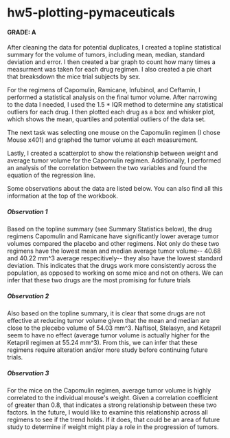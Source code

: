 # hw5-plotting-pymaceuticals

#### GRADE: A

After cleaning the data for potential duplicates, I created a topline statistical summary for the volume of tumors, including mean, median, standard deviation and error. I then created a bar graph to count how many times a measurment was taken for each drug regimen. I also created a pie chart that breaksdown the mice trial subjects by sex. 

For the regimens of Capomulin, Ramicane, Infubinol, and Ceftamin, I performed a statistical analysis on the final tumor volume. After narrowing to the data I needed, I used the 1.5 * IQR method to determine any statistical outliers for each drug. I then plotted each drug as a box and whisker plot, which shows the mean, quartiles and potential outliers of the data set. 

The next task was selecting one mouse on the Capomulin regimen (I chose Mouse x401) and graphed the tumor volume at each measurement.

Lastly, I created a scatterplot to show the relationship between weight and average tumor volume for the Capomulin regimen. Additionally, I performed an analysis of the correlation between the two variables and found the equation of the regression line. 

Some observations about the data are listed below. You can also find all this information at the top of the workbook.

##### Observation 1

Based on the topline summary (see Summary Statistics below), the drug regimens Capomulin and Ramicane have significantly lower average tumor volumes compared the placebo and other regimens. Not only do these two regimens have the lowest mean and median average tumor volume-- 40.68 and 40.22 mm^3 average respecitively-- they also have the lowest standard deviation. This indicates that the drugs work more consistently across the population, as opposed to working on some mice and not on others. We can infer that these two drugs are the most promising for future trials

##### Observation 2
Also based on the topline summary, it is clear that some drugs are not effective at reducing tumor volume given that the mean and median are close to the plecebo volume of 54.03 mm^3. Naftisol, Stelasyn, and Ketapril seem to have no effect (average tumor volume is actually higher for the Ketapril regimen at 55.24 mm^3). From this, we can infer that these regimens require alteration and/or more study before continuing future trials. 

##### Observation 3
For the mice on the Capomulin regimen, average tumor volume is highly correlated to the individual mouse's weight. Given a correlation coefficient of greater than 0.8, that indicates a strong relationship between these two factors. In the future, I would like to examine this relationship across all regimens to see if the trend holds. If it does, that could be an area of future study to determine if weight might play a role in the progression of tumors. 
